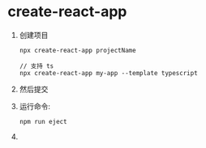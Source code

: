# create-react-app



1. 创建项目

   ```shell
   npx create-react-app projectName
   
   // 支持 ts
   npx create-react-app my-app --template typescript
   ```

2. 然后提交

3. 运行命令:

   ```shell
   npm run eject
   ```

4. 